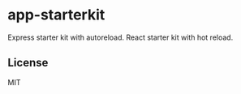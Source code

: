 # app-starterkit

Express starter kit with autoreload.
React starter kit with hot reload.

License
----

MIT
